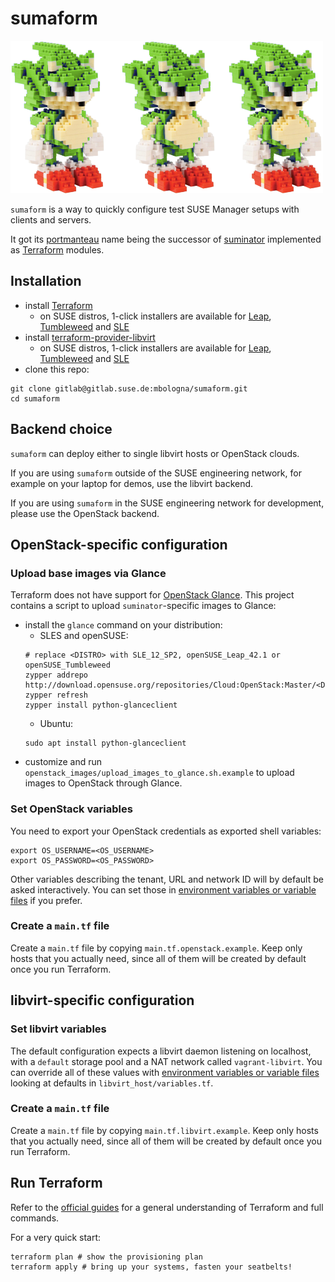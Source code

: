 # sumaform

![Sumicform, a green hedgehog made of bricks, sumaform's mascot](help/sumicform.png)

`sumaform` is a way to quickly configure test SUSE Manager setups with clients and servers.

It got its [portmanteau](https://en.wikipedia.org/wiki/Portmanteau) name being the successor of [suminator](https://github.com/SUSE/suminator/) implemented as [Terraform](https://www.terraform.io/) modules.

## Installation

 * install [Terraform](https://www.terraform.io/)
   * on SUSE distros, 1-click installers are available for [Leap](http://software.opensuse.org/ymp/Virtualization:containers/openSUSE_Leap_42.1/terraform.ymp?base=openSUSE%3ALeap%3A42.1&query=terraform), [Tumbleweed](http://software.opensuse.org/ymp/Virtualization:containers/openSUSE_Tumbleweed/terraform.ymp?base=openSUSE%3ATumbleweed&query=terraform) and  [SLE](http://software.opensuse.org/ymp/Virtualization:containers/SLE_12_SP1/terraform.ymp?base=SUSE%3ASLE-12%3AGA&query=terraform)
 * install [terraform-provider-libvirt](https://github.com/dmacvicar/terraform-provider-libvirt)
   * on SUSE distros, 1-click installers are available for [Leap](http://software.opensuse.org/ymp/Virtualization:containers/openSUSE_Leap_42.1/terraform-provider-libvirt.ymp?base=openSUSE%3ALeap%3A42.1&query=terraform-provider-libvirt), [Tumbleweed](http://software.opensuse.org/ymp/Virtualization:containers/openSUSE_Tumbleweed/terraform-provider-libvirt.ymp?base=openSUSE%3ATumbleweed&query=terraform-provider-libvirt) and  [SLE](http://software.opensuse.org/ymp/Virtualization:containers/SLE_12_SP1/terraform-provider-libvirt.ymp?base=SUSE%3ASLE-12%3AGA&query=terraform-provider-libvirt)
 * clone this repo:
  ```
  git clone gitlab@gitlab.suse.de:mbologna/sumaform.git
  cd sumaform
  ```

## Backend choice

`sumaform` can deploy either to single libvirt hosts or OpenStack clouds.

If you are using `sumaform` outside of the SUSE engineering network, for example on your laptop for demos, use the libvirt backend.

If you are using `sumaform` in the SUSE engineering network for development, please use the OpenStack backend.


## OpenStack-specific configuration

### Upload base images via Glance

Terraform does not have support for [OpenStack Glance](http://docs.openstack.org/developer/glance/).
This project contains a script to upload `suminator`-specific images to Glance:

* install the `glance` command on your distribution:
  * SLES and openSUSE:
  ```
  # replace <DISTRO> with SLE_12_SP2, openSUSE_Leap_42.1 or openSUSE_Tumbleweed
  zypper addrepo http://download.opensuse.org/repositories/Cloud:OpenStack:Master/<DISTRO>/Cloud:OpenStack:Master.repo
  zypper refresh
  zypper install python-glanceclient
  ```
  * Ubuntu:
  ```
  sudo apt install python-glanceclient
  ```
* customize and run `openstack_images/upload_images_to_glance.sh.example` to upload images to OpenStack through Glance.

### Set OpenStack variables

You need to export your OpenStack credentials as exported shell variables:

```
export OS_USERNAME=<OS_USERNAME>
export OS_PASSWORD=<OS_PASSWORD>
```

Other variables describing the tenant, URL and network ID will by default be asked interactively. You can set those in [environment variables or variable files](https://www.terraform.io/docs/configuration/variables.html#environment-variables) if you prefer.

### Create a `main.tf` file

Create a `main.tf` file by copying `main.tf.openstack.example`. Keep only hosts that you actually need, since all of them will be created by default once you run Terraform.

## libvirt-specific configuration

### Set libvirt variables

The default configuration expects a libvirt daemon listening on localhost, with a `default` storage pool and a NAT network called `vagrant-libvirt`. You can override all of these values with [environment variables or variable files](https://www.terraform.io/docs/configuration/variables.html#environment-variables) looking at defaults in `libvirt_host/variables.tf`.

### Create a `main.tf` file

Create a `main.tf` file by copying `main.tf.libvirt.example`. Keep only hosts that you actually need, since all of them will be created by default once you run Terraform.

## Run Terraform

Refer to the [official guides](https://www.terraform.io/docs/index.html) for a general understanding of Terraform and full commands.

For a very quick start:
```
terraform plan # show the provisioning plan
terraform apply # bring up your systems, fasten your seatbelts!
```
